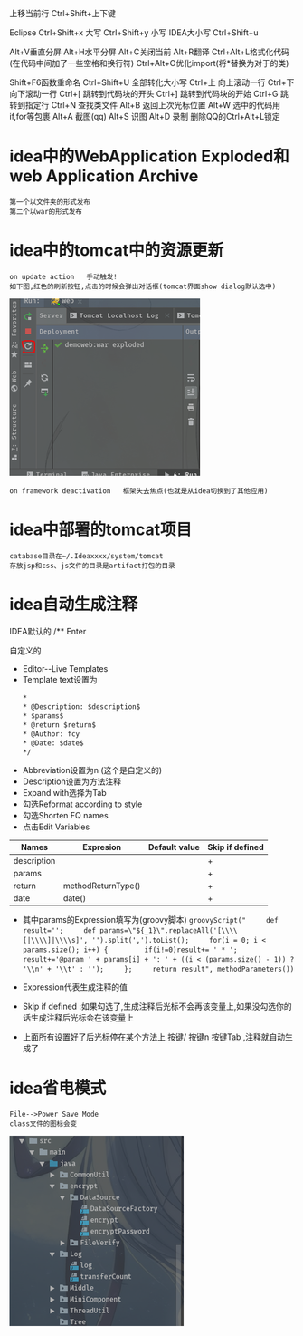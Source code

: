 上移当前行   Ctrl+Shift+上下键

Eclipse
Ctrl+Shift+x    大写
Ctrl+Shift+y    小写
IDEA大小写
Ctrl+Shift+u

Alt+V垂直分屏
Alt+H水平分屏
Alt+C关闭当前
Alt+R翻译
Ctrl+Alt+L格式化代码(在代码中间加了一些空格和换行符)
Ctrl+Alt+O优化import(将*替换为对于的类)

Shift+F6函数重命名
Ctrl+Shift+U  全部转化大小写
Ctrl+上  向上滚动一行
Ctrl+下  向下滚动一行
Ctrl+[   跳转到代码块的开头 
Ctrl+]   跳转到代码块的开始
Ctrl+G   跳转到指定行
Ctrl+N   查找类文件
Alt+B    返回上次光标位置
Alt+W    选中的代码用if,for等包裹
Alt+A          截图(qq)
Alt+S          识图
Alt+D          录制
删除QQ的Ctrl+Alt+L锁定

# idea中的WebApplication Exploded和web Application Archive
    第一个以文件夹的形式发布
    第二个以war的形式发布
# idea中的tomcat中的资源更新
	on update action   手动触发!
	如下图,红色的刷新按钮,点击的时候会弹出对话框(tomcat界面show dialog默认选中)
![idea图片](../resources/photo/idea/idea-update-action.PNG)

	on framework deactivation	框架失去焦点(也就是从idea切换到了其他应用)
# idea中部署的tomcat项目
	catabase目录在~/.Ideaxxxx/system/tomcat
	存放jsp和css、js文件的目录是artifact打包的目录
# idea自动生成注释
IDEA默认的   /** Enter
	
自定义的

* Editor--Live Templates
* Template text设置为
	```
	*
	* @Description: $description$
	* $params$
	* @return $return$
	* @Author: fcy
	* @Date: $date$
	*/
	```
* Abbreviation设置为n (这个是自定义的)
* Description设置为方法注释
* Expand with选择为Tab
* 勾选Reformat according to style
* 勾选Shorten FQ names 
* 点击Edit Variables

| Names | 	Expresion | Default value | Skip if defined|
| -- | -- | -- | -- |
| description | | | + |
| params | | | + |
| return | methodReturnType() | | + |
| date | date() | | + |

* 其中params的Expression填写为(groovy脚本)
`
groovyScript("     def result='';     def params=\"${_1}\".replaceAll('[\\\\[|\\\\]|\\\\s]', '').split(',').toList();     for(i = 0; i < params.size(); i++) {         if(i!=0)result+= ' * ';         result+='@param ' + params[i] + ': ' + ((i < (params.size() - 1)) ? '\\n' + '\\t' : '');     };     return result", methodParameters())
`


* Expression代表生成注释的值
* Skip if defined :如果勾选了,生成注释后光标不会再该变量上,如果没勾选你的话生成注释后光标会在该变量上
* 上面所有设置好了后光标停在某个方法上   按键/   按键n  按键Tab   ,注释就自动生成了
# idea省电模式
	File-->Power Save Mode
	class文件的图标会变

![省电模式](../resources/photo/idea/idea-power-save-mode.PNG)
